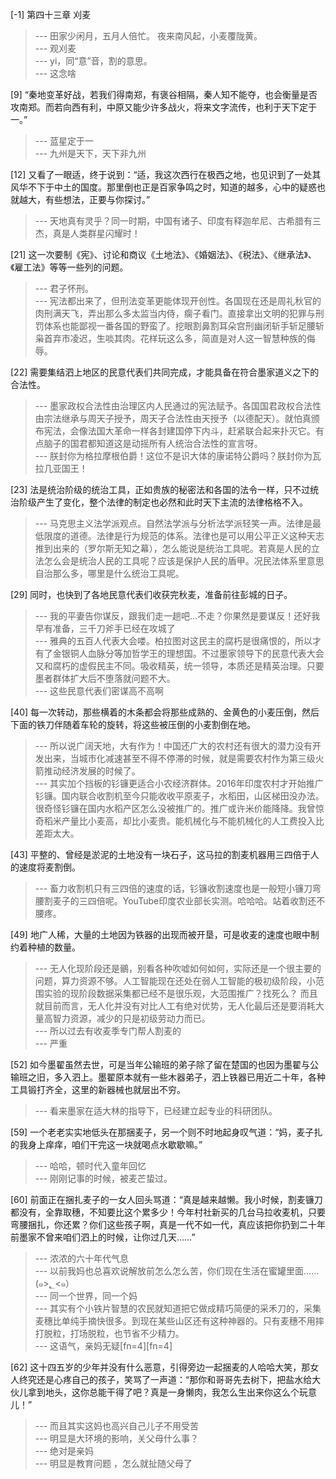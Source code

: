 
[-1] 第四十三章 刈麦
>--- 田家少闲月，五月人倍忙。
夜来南风起，小麦覆陇黄。<br>
>--- 观刈麦<br>
>--- yi，同“意”音，割的意思。<br>
>--- 这念啥<br>

[9] “秦地变革好战，若我们得南郑，有褒谷相隔，秦人知不能夺，也会衡量是否攻南郑。而若向西有利，中原又能少许多战火，将来文字流传，也利于天下定于一。”
>--- 蓝星定于一<br>
>--- 九州是天下，天下非九州<br>

[12] 又看了一眼适，终于说到：“适，我这次西行在极西之地，也见识到了一处其风华不下于中土的国度。那里倒也正是百家争鸣之时，知道的越多，心中的疑惑也就越大，有些想法，正要与你探讨。”
>--- 天地真有灵乎？同一时期，中国有诸子、印度有释迦牟尼、古希腊有三杰，真是人类群星闪耀时！<br>

[21] 这一次要制《宪》、讨论和商议《土地法》、《婚姻法》、《税法》、《继承法》、《雇工法》等等一些列的问题。
>--- 君子怀刑。<br>
>--- 宪法都出来了，但刑法变革更能体现开创性。各国现在还是周礼秋官的肉刑满天飞，弄出那么多太监当内侍，瘸子看门。直接拿出文明的犯罪与刑罚体系也能鄙视一番各国的野蛮了。挖眼割鼻割耳朵宫刑幽闭斩手斩足腰斩枭首弃市凌迟，生啖其肉。花样玩这么多，简直是对人这一智慧种族的侮辱。<br>

[22] 需要集结泗上地区的民意代表们共同完成，才能具备在符合墨家道义之下的合法性。
>--- 墨家政权合法性由治理区内人民通过的宪法赋予。各国国君政权合法性由宗法继承与周天子授予，周天子合法性由天授予（以德配天）。就怕真颁布宪法，会像法国大革命一样各封建国停下内斗，赶紧联合起来扑灭它。有点脑子的国君都知道这是动摇所有人统治合法性的宣言呀。<br>
>--- 朕封你为格拉摩根伯爵！这位不是识大体的康诺特公爵吗？朕封你为瓦拉几亚国王！<br>

[23] 法是统治阶级的统治工具，正如贵族的秘密法和各国的法令一样，只不过统治阶级产生了变化，整个法律的制定也必然和此时天下主流的法律格格不入。
>--- 马克思主义法学派观点。自然法学派与分析法学派轻笑一声。法律是最低限度的道德。法律是行为规范的体系。法律也是可以用公平正义这种天志推到出来的（罗尔斯无知之幕），怎么能说是统治工具呢。若真是人民的立法怎么会是统治人民的工具呢？应该是保护人民的盾甲。况民法体系里意思自治那么多，哪里是什么统治工具呢。<br>

[29] 同时，也快到了各地民意代表们收获完秋麦，准备前往彭城的日子。
>--- 我的平妻告你谋反，跟我们走一趟吧…不走？你果然是要谋反！还好我早有准备，三千刀斧手已经在攻城了<br>
>--- 雅典的五百人代表大会喽。柏拉图对这民主的腐朽是很痛恨的，所以才有了金银铜人血脉分等加哲学王的理想国。不过墨家领导下的民意代表大会又和腐朽的虚假民主不同。吸收精英，统一领导，本质还是精英治理。只要墨者群体扩大后不堕落就问题不大。<br>
>--- 这些民意代表们密谋高不高啊<br>

[40] 每一次转动，那些横着的木条都会将那些成熟的、金黄色的小麦压倒，然后下面的铁刀伴随着车轮的旋转，将这些被压倒的小麦割倒在地。
>--- 所以说广阔天地，大有作为！中国还广大的农村还有很大的潜力没有开发出来，当城市化减速甚至不得不停滞的时候，就是需要农村作为第三级火箭推动经济发展的时候了。<br>
>--- 其实加个挡板的钐镰更适合小农经济群体。2016年印度农村才开始推广钐镰。国内联合收割机至今只能收收平原麦子，水稻田，山区梯田没办法。很奇怪钐镰在国内水稻产区怎么没被推广的。推广或许米价能降降。我曾惊奇稻米产量比小麦高，却比小麦贵。能机械化与不能机械化的人工费投入比差距太大。<br>

[43] 平整的、曾经是淤泥的土地没有一块石子，这马拉的割麦机器用三四倍于人的速度将麦割倒。
>--- 畜力收割机只有三四倍的速度的话，钐镰收割速度也是一般短小镰刀弯腰割麦子的三四倍呢。YouTube印度农业部长实测。哈哈哈。站着收割还不腰疼。<br>

[49] 地广人稀，大量的土地因为铁器的出现而被开垦，可是收麦的速度也眼中制约着种植的数量。
>--- 无人化现阶段还是鶸，别看各种吹嘘如何如何，实际还是一个很主要的问题，算力资源不够。人工智能现在还处在弱人工智能的极初级阶段，小范围实验的现阶段数据采集都已经不是很乐观，大范围推广？找死么？
而且就目前而言，无人化并没有对比人工有绝对优势，无人化最后还是要消耗大量高智力资源，减少的只是初级劳动力而已。<br>
>--- 所以过去有收麦季专门帮人割麦的<br>
>--- 严重<br>

[52] 如今墨翟虽然去世，可是当年公输班的弟子除了留在楚国的也因为墨翟与公输班之旧，多入泗上。墨翟原本就有一些木器弟子，泗上铁器已用近二十年，各种工具锻打齐全，这里的新器械也就层出不穷。
>--- 看来墨家在适大林的指导下，已经建立起专业的科研团队。<br>

[59] 一个老老实实地低头在那捆麦子，另一个则不时地起身叹气道：“妈，麦子扎的我身上痒痒，咱们干完这一块就喝点水歇歇嘛。”
>--- 哈哈，顿时代入童年回忆<br>
>--- 刚刚记事的时候，被麦芒蛰过。<br>

[60] 前面正在捆扎麦子的一女人回头骂道：“真是越来越懒。我小时候，割麦镰刀都没有，全靠取穗，不知要比这个累多少！今年村社新买的几台马拉收麦机，只要弯腰捆扎，你还累？你们这些孩子啊，真是一代不如一代，真应该把你扔到二十年前墨家不曾来咱们泗上的时候，让你过几天……”
>--- 浓浓的六十年代气息<br>
>--- 以前我妈也总喜欢说解放前怎么怎么苦，你们现在生活在蜜罐里面……(๑&gt;؂&lt;๑）<br>
>--- 同一个世界，同一个妈<br>
>--- 其实有个小铁片智慧的农民就知道把它做成精巧简便的采禾刀的，采集麦穗比单纯手摘快很多。到现在某些山区还有这种神器的。只有麦穗不用摔打脱粒，打场脱粒，也节省不少精力。<br>
>--- 这语气，亲妈无疑[fn=4][fn=4]<br>

[62] 这十四五岁的少年并没有什么恶意，引得旁边一起捆麦的人哈哈大笑，那女人终究还是心疼自己的孩子，笑骂了一声道：“那你和哥哥先去树下，把盐水给大伙儿拿到地头，这你总能干得了吧？真是一身懒肉，我怎么生出来你这么个玩意儿！”
>--- 而且其实这妈也高兴自己儿子不用受苦<br>
>--- 明显是大环境的影响，关父母什么事？<br>
>--- 绝对是亲妈<br>
>--- 明显是教育问题 ，怎么就扯随父母了<br>
